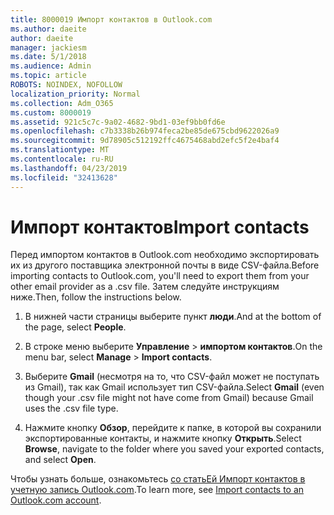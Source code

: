 ```yaml
---
title: 8000019 Импорт контактов в Outlook.com
ms.author: daeite
author: daeite
manager: jackiesm
ms.date: 5/1/2018
ms.audience: Admin
ms.topic: article
ROBOTS: NOINDEX, NOFOLLOW
localization_priority: Normal
ms.collection: Adm_O365
ms.custom: 8000019
ms.assetid: 921c5c7c-9a02-4682-9bd1-03ef9bb0fd6e
ms.openlocfilehash: c7b3338b26b974feca2be85de675cbd9622026a9
ms.sourcegitcommit: 9d78905c512192ffc4675468abd2efc5f2e4baf4
ms.translationtype: MT
ms.contentlocale: ru-RU
ms.lasthandoff: 04/23/2019
ms.locfileid: "32413628"
---
```

# <a name="import-contacts"></a><span data-ttu-id="b1164-102">Импорт контактов</span><span class="sxs-lookup"><span data-stu-id="b1164-102">Import contacts</span></span>

<span data-ttu-id="b1164-103">Перед импортом контактов в Outlook.com необходимо экспортировать их из другого поставщика электронной почты в виде CSV-файла.</span><span class="sxs-lookup"><span data-stu-id="b1164-103">Before importing contacts to Outlook.com, you'll need to export them from your other email provider as a .csv file.</span></span> <span data-ttu-id="b1164-104">Затем следуйте инструкциям ниже.</span><span class="sxs-lookup"><span data-stu-id="b1164-104">Then, follow the instructions below.</span></span>
  
1. <span data-ttu-id="b1164-105">В нижней части страницы выберите пункт **люди**.</span><span class="sxs-lookup"><span data-stu-id="b1164-105">And at the bottom of the page, select **People**.</span></span> 
    
2. <span data-ttu-id="b1164-106">В строке меню выберите **Управление** \> **импортом контактов**.</span><span class="sxs-lookup"><span data-stu-id="b1164-106">On the menu bar, select **Manage** \> **Import contacts**.</span></span> 
    
3. <span data-ttu-id="b1164-107">Выберите **Gmail** (несмотря на то, что CSV-файл может не поступать из Gmail), так как Gmail использует тип CSV-файла.</span><span class="sxs-lookup"><span data-stu-id="b1164-107">Select **Gmail** (even though your .csv file might not have come from Gmail) because Gmail uses the .csv file type.</span></span> 
    
4. <span data-ttu-id="b1164-108">Нажмите кнопку **Обзор**, перейдите к папке, в которой вы сохранили экспортированные контакты, и нажмите кнопку **Открыть**.</span><span class="sxs-lookup"><span data-stu-id="b1164-108">Select **Browse**, navigate to the folder where you saved your exported contacts, and select **Open**.</span></span> 
    
<span data-ttu-id="b1164-109">Чтобы узнать больше, ознакомьтесь [со статьЕй Импорт контактов в учетную запись Outlook.com](https://go.microsoft.com/fwlink/p/?linkid=873136).</span><span class="sxs-lookup"><span data-stu-id="b1164-109">To learn more, see [Import contacts to an Outlook.com account](https://go.microsoft.com/fwlink/p/?linkid=873136).</span></span>
  

